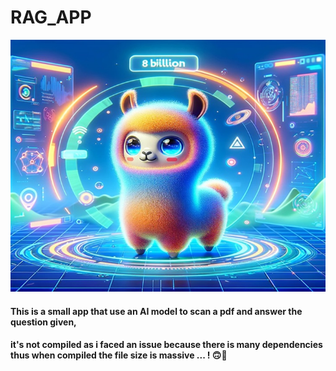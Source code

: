 # RAG_APP

<img src="./Assets/llama3.jpg">

#### This is a small app that use an AI model to scan a pdf and answer the question given,

#### it's not compiled as i faced an issue because there is many dependencies thus when compiled the file size is massive ... ! 🙃🤯
